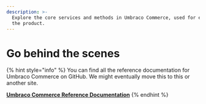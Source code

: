 ```yaml
---
description: >-
  Explore the core services and methods in Umbraco Commerce, used for extending
  the product.
---
```


# Go behind the scenes

{% hint style="info" %}
You can find all the reference documentation for Umbraco Commerce on GitHub. We might eventually move this to this or another site.

[**Umbraco Commerce Reference Documentation**](https://github.com/umbraco/UmbracoDocs/tree/main/13/umbraco-commerce/reference)
{% endhint %}
